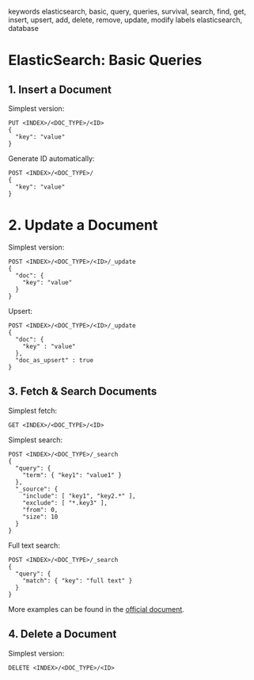 keywords elasticsearch, basic, query, queries, survival, search, find, get, insert, upsert, add, delete, remove, update, modify
labels elasticsearch, database

# ElasticSearch: Basic Queries
## 1. Insert a Document
Simplest version:
```text
PUT <INDEX>/<DOC_TYPE>/<ID>
{
  "key": "value"
}
```

Generate ID automatically:
```text
POST <INDEX>/<DOC_TYPE>/
{
  "key": "value"
}
```


# 2. Update a Document
Simplest version:
```text
POST <INDEX>/<DOC_TYPE>/<ID>/_update
{
  "doc": {
    "key": "value"
  }
}
```


Upsert:
```text
POST <INDEX>/<DOC_TYPE>/<ID>/_update
{
  "doc": {
    "key" : "value"
  },
  "doc_as_upsert" : true
}
```

## 3. Fetch & Search Documents
Simplest fetch:
```text
GET <INDEX>/<DOC_TYPE>/<ID>
```

Simplest search:
```text
POST <INDEX>/<DOC_TYPE>/_search
{
  "query": {
    "term": { "key1": "value1" }
  },
  "_source": {
    "include": [ "key1", "key2.*" ],
    "exclude": [ "*.key3" ],
    "from": 0,
    "size": 10
  }
}
```

Full text search:
```text
POST <INDEX>/<DOC_TYPE>/_search
{
  "query": {
    "match": { "key": "full text" }
  }
}
```

More examples can be found in the [official document](https://www.elastic.co/guide/en/elasticsearch/reference/current/query-dsl.html).

## 4. Delete a Document
Simplest version:
```text
DELETE <INDEX>/<DOC_TYPE>/<ID>
```
